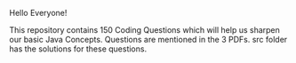 Hello Everyone!

This repository contains 150 Coding Questions which will help us sharpen our basic Java Concepts. Questions are
mentioned in the 3 PDFs. src folder has the solutions for these questions.
